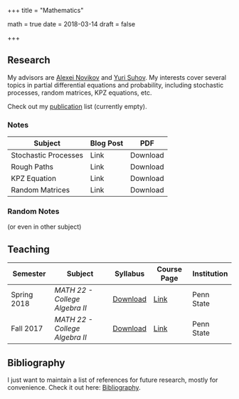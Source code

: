 +++
title = "Mathematics"

math = true
date = 2018-03-14
draft = false

+++

## Research
My advisors are [Alexei Novikov](https://www.math.psu.edu/~anovikov/) and [Yuri Suhov](http://www.statslab.cam.ac.uk/Dept/People/suhov.html). My interests cover several topics in partial differential equations and probability, including stochastic processes, random matrices, KPZ equations, etc.

Check out my [publication](/publication) list (currently empty). 

### Notes

**Subject** | **Blog Post** | **PDF**
--- | --- | ---
Stochastic Processes | Link | Download
Rough Paths | Link | Download 
KPZ Equation | Link | Download
Random Matrices | Link | Download

### Random Notes
(or even in other subject)

## Teaching
**Semester** | **Subject** | **Syllabus** |**Course Page** |**Institution**
--- | --- | --- | --- | ---
Spring 2018 | _MATH 22 - College Algebra II_ | [Download](https://math.psu.edu/sites/default/files/section/undergraduate/22sylSp18.pdf) | [Link](https://math.psu.edu/undergraduate/courses/math022)| Penn State
Fall 2017 | _MATH 22 - College Algebra II_ | [Download](https://math.psu.edu/sites/default/files/section/undergraduate/22sylSp18.pdf) | [Link](https://math.psu.edu/undergraduate/courses/math022)| Penn State

## Bibliography

I just want to maintain a list of references for future research, mostly for convenience. Check it out here: [Bibliography](/bibliography).
